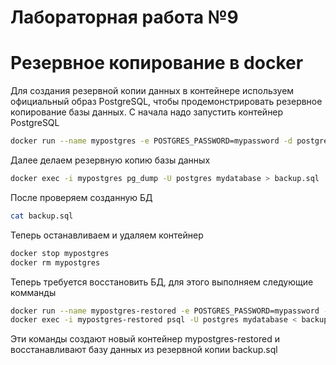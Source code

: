# Лабораторная работа №9
# Резервное копирование в docker
Для создания резервной копии данных в контейнере используем официальный образ PostgreSQL, чтобы продемонстрировать резервное копирование базы данных. С начала надо запустить контейнер PostgreSQL
```sh
docker run --name mypostgres -e POSTGRES_PASSWORD=mypassword -d postgres
```
Далее делаем резервную копию базы данных
```sh
docker exec -i mypostgres pg_dump -U postgres mydatabase > backup.sql
```
После проверяем созданную БД
```sh
cat backup.sql
```
Теперь останавливаем и удаляем контейнер
```sh
docker stop mypostgres
docker rm mypostgres
```
Теперь требуется восстановить БД, для этого выполняем следующие комманды
```sh
docker run --name mypostgres-restored -e POSTGRES_PASSWORD=mypassword -d postgres
docker exec -i mypostgres-restored psql -U postgres mydatabase < backup.sql
```

Эти команды создают новый контейнер mypostgres-restored и восстанавливают базу данных из резервной копии backup.sql
